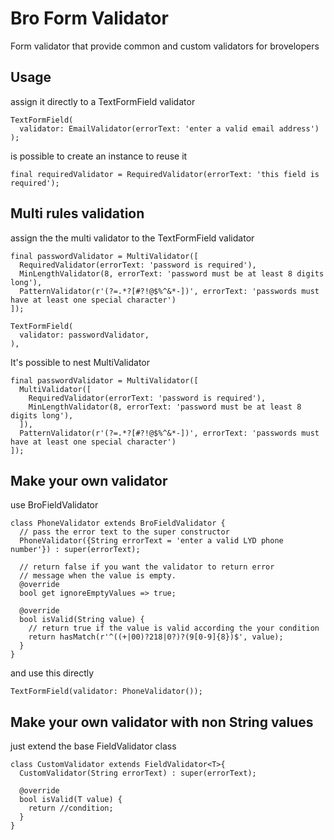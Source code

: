 # Bro Form Validator

Form validator that provide common and custom validators for brovelopers

## Usage

assign it directly to a TextFormField validator

```
TextFormField(
  validator: EmailValidator(errorText: 'enter a valid email address')
);
```

is possible to create an instance to reuse it

```
final requiredValidator = RequiredValidator(errorText: 'this field is required');
```

## Multi rules validation

assign the the multi validator to the TextFormField validator

```
final passwordValidator = MultiValidator([
  RequiredValidator(errorText: 'password is required'),
  MinLengthValidator(8, errorText: 'password must be at least 8 digits long'),
  PatternValidator(r'(?=.*?[#?!@$%^&*-])', errorText: 'passwords must have at least one special character')
]);

TextFormField(
  validator: passwordValidator,
),

```

It's possible to nest MultiValidator

```
final passwordValidator = MultiValidator([
  MultiValidator([
    RequiredValidator(errorText: 'password is required'),
    MinLengthValidator(8, errorText: 'password must be at least 8 digits long'),
  ]),
  PatternValidator(r'(?=.*?[#?!@$%^&*-])', errorText: 'passwords must have at least one special character')
]);
```

## Make your own validator

use BroFieldValidator

```
class PhoneValidator extends BroFieldValidator {
  // pass the error text to the super constructor
  PhoneValidator({String errorText = 'enter a valid LYD phone number'}) : super(errorText);

  // return false if you want the validator to return error
  // message when the value is empty.
  @override
  bool get ignoreEmptyValues => true;

  @override
  bool isValid(String value) {
    // return true if the value is valid according the your condition
    return hasMatch(r'^((+|00)?218|0?)?(9[0-9]{8})$', value);
  }
}
```

and use this directly

```
TextFormField(validator: PhoneValidator());
```

## Make your own validator with non String values

just extend the base FieldValidator class

```
class CustomValidator extends FieldValidator<T>{
  CustomValidator(String errorText) : super(errorText);

  @override
  bool isValid(T value) {
    return //condition;
  }
}
```
